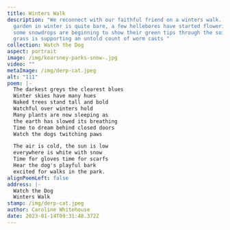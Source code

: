 ```yaml
---
title: Winters Walk
description: "We reconnect with our faithful friend on a winters walk. The
  garden in winter is quite bare, a few hellebores have started flowering and
  some snowdrops are beginning to show their green tips through the soil, the
  grass is supporting an untold count of worm casts "
collection: Watch the Dog
aspect: portrait
image: /img/kearsney-parks-snow-.jpg
video: ""
metaImage: /img/derp-cat.jpeg
alt: "111"
poem: |-
  The darkest greys the clearest blues 
  Winter skies have many hues
  Naked trees stand tall and bold
  Watchful over winters hold
  Many plants are now sleeping as
  the earth has slowed its breathing 
  Time to dream behind closed doors
  Watch the dogs twitching paws

  The air is cold, the sun is low
  everywhere is white with snow
  Time for gloves time for scarfs
  Hear the dog's playful bark
  excited for walks in the park.
alignPoemLeft: false
address: |-
  Watch the Dog
  Winters Walk
stamp: /img/derp-cat.jpeg
author: Caroline Whitehouse
date: 2023-01-14T09:31:48.372Z
---
```

